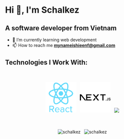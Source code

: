# Hi 👋, I'm Schalkez
## A software developer from Vietnam

- 🌱 I’m currently learning web development
- 📫 How to reach me **mynameishieenf@gmail.com**

## Technologies I Work With:
<br>
<br>

<div align="center">
  <a href="https://reactjs.org/" target="_blank" rel="noreferrer"><img src="https://raw.githubusercontent.com/devicons/devicon/master/icons/react/react-original-wordmark.svg" height="100" /></a>
  &nbsp;
  <a href="https://nextjs.org/" target="_blank" rel="noreferrer"><img src="https://raw.githubusercontent.com/devicons/devicon/master/icons/nextjs/nextjs-original-wordmark.svg" height="100" /></a>
  &nbsp;
  <a href="https://nestjs.com/" target="_blank" rel="noreferrer"><img src="https://nestjs.com/img/logo_text.svg" height="100" /></a>
</div>

<br>
<br>
<br>

<div align="center">
  <span><img src="https://github-readme-stats.vercel.app/api/top-langs?username=schalkez&show_icons=true&locale=en&layout=compact" alt="schalkez" /></span>
  &nbsp;
  <span><img src="https://github-readme-stats.vercel.app/api?username=schalkez&show_icons=true&locale=en" alt="schalkez" /></span>
</div>

<!---
Nothing is true, everything is permitted.
忍
--->
